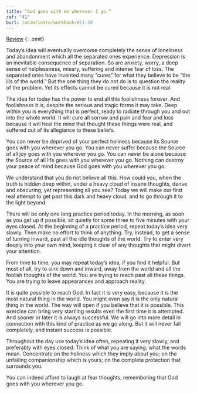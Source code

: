 ```yaml
---
title: “God goes with me wherever I go.”
ref: "41"
burl: /acim/intro/workbook/#l1-50
---
```


<a class="hide-review" href="/workbook/l059/#l041">Review</a>
{: .omit}

Today’s idea will eventually overcome completely the sense of loneliness
and abandonment which all the separated ones experience. Depression is
an inevitable consequence of separation. So are anxiety, worry, a deep
sense of helplessness, misery, suffering and intense fear of loss. The
separated ones have invented many “cures” for what they believe to be
“the ills of the world.” But the one thing they do not do is to question
the reality of the problem. Yet its effects cannot be cured because it
is not real.

The idea for today has the power to end all this foolishness forever.
And foolishness it is, despite the serious and tragic forms it may take.
Deep within you is everything that is perfect, ready to radiate through
you and out into the whole world. It will cure all sorrow and pain and
fear and loss because it will heal the mind that thought these things
were real, and suffered out of its allegiance to these beliefs.

You can never be deprived of your perfect holiness because its Source
goes with you wherever you go. You can never suffer because the Source of
all joy goes with you wherever you go. You can never be alone because the
Source of all life goes with you wherever you go. Nothing can destroy
your peace of mind because God goes with you wherever you go.

We understand that you do not believe all this. How could you, when the
truth is hidden deep within, under a heavy cloud of insane thoughts,
dense and obscuring, yet representing all you see? Today we will make
our first real attempt to get past this dark and heavy cloud, and to go
through it to the light beyond.

There will be only one long practice period today. In the morning, as
soon as you get up if possible, sit quietly for some three to five
minutes with your eyes closed. At the beginning of a practice period,
repeat today’s idea very slowly. Then make no effort to think of
anything. Try, instead, to get a sense of turning inward, past all the
idle thoughts of the world. Try to enter very deeply into your own mind,
keeping it clear of any thoughts that might divert your attention.

From time to time, you may repeat today’s idea, if you find it helpful.
But most of all, try to sink down and inward, away from the world and
all the foolish thoughts of the world. You are trying to reach past all
these things. You are trying to leave appearances and approach reality.

It is quite possible to reach God. In fact it is very easy, because it
is the most natural thing in the world. You might even say it is the
only natural thing in the world. The way will open if you believe that it
is possible. This exercise can bring very startling results even the
first time it is attempted. And sooner or later it is always
successful. We will go into more detail in connection with this kind of
practice as we go along. But it will never fail completely, and instant
success is possible.

Throughout the day use today’s idea often, repeating it very slowly, and
preferably with eyes closed. Think of what you are saying; what the words
mean. Concentrate on the holiness which they imply about you; on the
unfailing companionship which is yours; on the complete protection that
surrounds you.

You can indeed afford to laugh at fear thoughts, remembering that God
goes with you wherever you go.

